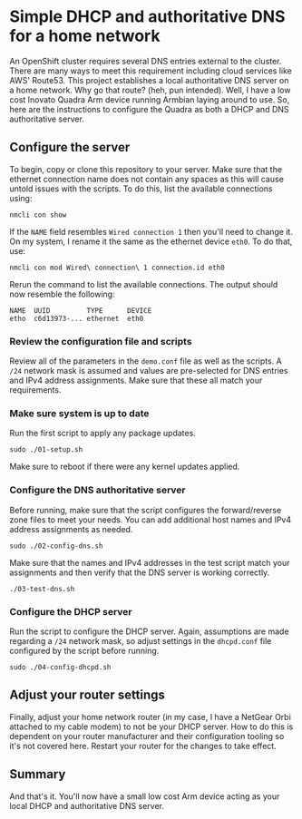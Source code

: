 # Simple DHCP and authoritative DNS for a home network
An OpenShift cluster requires several DNS entries external to the
cluster. There are many ways to meet this requirement including
cloud services like AWS' Route53. This project establishes a local
authoritative DNS server on a home network. Why go that route? (heh,
pun intended). Well, I have a low cost Inovato Quadra Arm device
running Armbian laying around to use. So, here are the instructions
to configure the Quadra as both a DHCP and DNS authoritative server.

## Configure the server
To begin, copy or clone this repository to your server. Make sure
that the ethernet connection name does not contain any spaces as
this will cause untold issues with the scripts. To do this, list
the available connections using:

    nmcli con show

If the `NAME` field resembles `Wired connection 1` then you'll need
to change it. On my system, I rename it the same as the ethernet
device `eth0`. To do that, use:

    nmcli con mod Wired\ connection\ 1 connection.id eth0

Rerun the command to list the available connections. The output
should now resemble the following:

    NAME  UUID         TYPE      DEVICE
    etho  c6d13973-... ethernet  eth0

### Review the configuration file and scripts
Review all of the parameters in the `demo.conf` file as well as the
scripts. A `/24` network mask is assumed and values are pre-selected
for DNS entries and IPv4 address assignments. Make sure that these
all match your requirements.

### Make sure system is up to date
Run the first script to apply any package updates.

    sudo ./01-setup.sh

Make sure to reboot if there were any kernel updates applied.

### Configure the DNS authoritative server
Before running, make sure that the script configures the forward/reverse
zone files to meet your needs. You can add additional host names
and IPv4 address assignments as needed.

    sudo ./02-config-dns.sh

Make sure that the names and IPv4 addresses in the test script match
your assignments and then verify that the DNS server is working
correctly.

    ./03-test-dns.sh

### Configure the DHCP server
Run the script to configure the DHCP server. Again, assumptions are
made regarding a `/24` network mask, so adjust settings in the
`dhcpd.conf` file configured by the script before running.

    sudo ./04-config-dhcpd.sh

## Adjust your router settings
Finally, adjust your home network router (in my case, I have a
NetGear Orbi attached to my cable modem) to not be your DHCP server.
How to do this is dependent on your router manufacturer and their
configuration tooling so it's not covered here. Restart your router
for the changes to take effect.

## Summary
And that's it. You'll now have a small low cost Arm device acting
as your local DHCP and authoritative DNS server.

